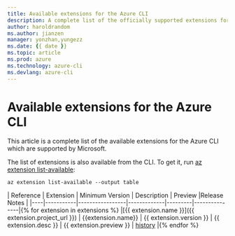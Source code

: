 ```yaml
---
title: Available extensions for the Azure CLI
description: A complete list of the officially supported extensions for the Azure CLI.
author: haroldrandom
ms.author: jianzen
manager: yonzhan,yungezz
ms.date: {{ date }}
ms.topic: article
ms.prod: azure
ms.technology: azure-cli
ms.devlang: azure-cli
---
```


# Available extensions for the Azure CLI

This article is a complete list of the available extensions for the Azure CLI which are supported by Microsoft.

The list of extensions is also available  from the CLI. To get it, run [az extension list-available](/cli/azure/extension#az-extension-list-available):

```azurecli-interactive
az extension list-available --output table
```

| Reference | Extension | Minimum Version | Description | Preview |Release Notes |
|----|-----------|-----------------|-------------|---------|---------------|{% for extension in extensions %}
|[{{ extension.name }}]({{ extension.project_url }}) | {{extension.name}} | {{ extension.version }} | {{ extension.desc }} | {{ extension.preview }} | [history]({{extension.history}}) |{% endfor %}
